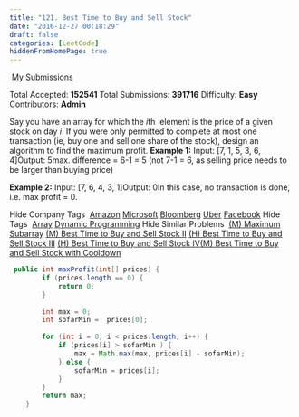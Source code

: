 ```yaml
---
title: "121. Best Time to Buy and Sell Stock"
date: "2016-12-27 00:18:29"
draft: false
categories: [LeetCode]
hiddenFromHomePage: true
---
```

 [My Submissions](https://leetcode.com/problems/best-time-to-buy-and-sell-stock/submissions/)

Total Accepted: **152541**
Total Submissions: **391716**
Difficulty: **Easy**
Contributors: **Admin**

Say you have an array for which the *i*th
 element is the price of a given stock on day *i*.
If you were only permitted to complete at most one transaction (ie, buy one and sell one share of the stock), design an algorithm to find the maximum profit.
**Example 1:**
Input: [7, 1, 5, 3, 6, 4]Output: 5max. difference = 6-1 = 5 (not 7-1 = 6, as selling price needs to be larger than buying price)

**Example 2:**
Input: [7, 6, 4, 3, 1]Output: 0In this case, no transaction is done, i.e. max profit = 0.


Hide Company Tags
 [Amazon](https://leetcode.com/company/amazon/) [Microsoft](https://leetcode.com/company/microsoft/) [Bloomberg](https://leetcode.com/company/bloomberg/) [Uber](https://leetcode.com/company/uber/) [Facebook](https://leetcode.com/company/facebook/)
Hide Tags
 [Array](https://leetcode.com/tag/array/) [Dynamic Programming](https://leetcode.com/tag/dynamic-programming/)
Hide Similar Problems
 [(M) Maximum Subarray](https://leetcode.com/problems/maximum-subarray/) [(M) Best Time to Buy and Sell Stock II](https://leetcode.com/problems/best-time-to-buy-and-sell-stock-ii/) [(H) Best Time to Buy and Sell Stock III](https://leetcode.com/problems/best-time-to-buy-and-sell-stock-iii/) [(H) Best Time to Buy and Sell Stock IV](https://leetcode.com/problems/best-time-to-buy-and-sell-stock-iv/)[(M) Best Time to Buy and Sell Stock with Cooldown](https://leetcode.com/problems/best-time-to-buy-and-sell-stock-with-cooldown/)


```java
 public int maxProfit(int[] prices) {
        if (prices.length == 0) {
            return 0;
        }
        
        int max = 0;
        int sofarMin =  prices[0];
        
        for (int i = 0; i < prices.length; i++) {
            if (prices[i] > sofarMin ) {
                max = Math.max(max, prices[i] - sofarMin); 
            } else {
                sofarMin = prices[i];
            }
        }
        return max;
    }
```
